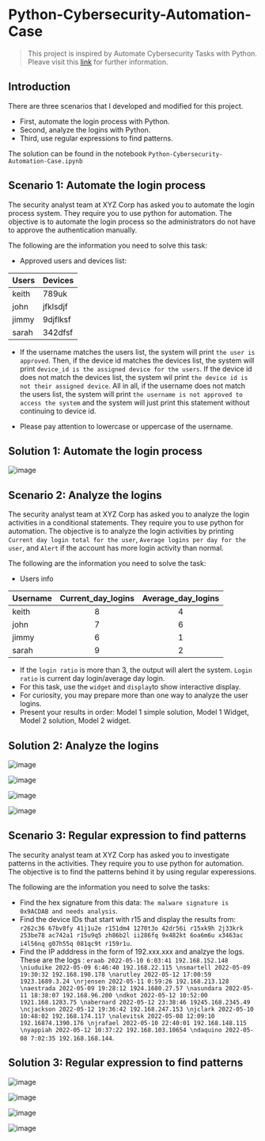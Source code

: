 # Python-Cybersecurity-Automation-Case
> This project is inspired by Automate Cybersecurity Tasks with Python. Pleave visit this [link](https://www.coursera.org/learn/automate-cybersecurity-tasks-with-python) for further information.

## Introduction 
There are three scenarios that I developed and modified for this project. 
* First, automate the login process with Python.
* Second, analyze the logins with Python.
* Third, use regular expressions to find patterns. 

The solution can be found in the notebook `Python-Cybersecurity-Automation-Case.ipynb`

## Scenario 1: Automate the login process

The security analyst team at XYZ Corp has asked you to automate the login process system. They require you to use python for automation. The objective is to automate the login process so the administrators do not have to approve the authentication manually.  

The following are the information you need to solve this task: 

* Approved users and devices list:

<div align="center">

| Users | Devices |
|---|---|
| keith | 789uk |
| john | jfklsdjf |
| jimmy | 9djflksf |
| sarah | 342dfsf |

</div>

* If the username matches the users list, the system will print `the user is approved`. Then, if the device id matches the devices list, the system will print `device_id is the assigned device for the users`. If the device id does not match the devices list, the system wil print `the device id is not their assigned device`. All in all, if the username does not match the users list, the system will print `the username is not approved to access the system` and the system will just print this statement without continuing to device id. 

* Please pay attention to lowercase or uppercase of the username. 

## Solution 1: Automate the login process

![image](https://github.com/user-attachments/assets/d0ca5947-2673-4626-80b1-d53d74601c9e)


## Scenario 2: Analyze the logins

The security analyst team at XYZ Corp has asked you to analyze the login activities in a conditional statements. They require you to use python for automation. The objective is to analyze the login activities by printing `Current day login total for the user`, `Average logins per day for the user`, and `Alert` if the account has more login activity than normal. 

The following are the information you need to solve the task: 

* Users info

<div align="center">

| Username | Current_day_logins | Average_day_logins |
|---|:---:|:---:|
| keith | 8 | 4 |
| john | 7 | 6 | 
| jimmy | 6 | 1 |
| sarah | 9 | 2 | 

</div>

* If the `login ratio` is more than 3, the output will alert the system. `Login ratio` is current day login/average day login. 
* For this task, use the `widget` and `display`to show interactive display. 
* For curiosity, you may prepare more than one way to analyze the user logins. 
* Present your results in order: Model 1 simple solution, Model 1 Widget, Model 2 solution, Model 2 widget. 

## Solution 2: Analyze the logins

![image](https://github.com/user-attachments/assets/24046195-b4ab-4502-9100-a3f92784d63c)

![image](https://github.com/user-attachments/assets/a5199ba4-3d62-4427-a448-2e24fe32ee1e)

![image](https://github.com/user-attachments/assets/17b37944-4337-4c17-9c37-b29b743ac4c6)

![image](https://github.com/user-attachments/assets/06d7b0b4-48c6-49e3-92b3-a2526e8d1163)


## Scenario 3: Regular expression to find patterns

The security analyst team at XYZ Corp has asked you to investigate patterns in the activities. They require you to use python for automation. The objective is to find the patterns behind it by using regular experessions. 

The following are the information you need to solve the tasks:

* Find the hex signature from this data: `The malware signature is 0x9ACDAB and needs analysis`.
* Find the device IDs that start with r15 and display the results from: `r262c36 67bv8fy 41j1u2e r151dm4 1270t3o 42dr56i r15xk9h 2j33krk 253be78 ac742a1 r15u9q5 zh86b2l ii286fq 9x482kt 6oa6m6u x3463ac i4l56nq g07h55q 081qc9t r159r1u`.  
* Find the IP adddress in the form of 192.xxx.xxx and analzye the logs. These are the logs : `eraab 2022-05-10 6:03:41 192.168.152.148 \niuduike 2022-05-09 6:46:40 192.168.22.115 \nsmartell 2022-05-09 19:30:32 192.168.190.178 \narutley 2022-05-12 17:00:59 1923.1689.3.24 \nrjensen 2022-05-11 0:59:26 192.168.213.128 \naestrada 2022-05-09 19:28:12 1924.1680.27.57 \nasundara 2022-05-11 18:38:07 192.168.96.200 \ndkot 2022-05-12 10:52:00 1921.168.1283.75 \nabernard 2022-05-12 23:38:46 19245.168.2345.49 \ncjackson 2022-05-12 19:36:42 192.168.247.153 \njclark 2022-05-10 10:48:02 192.168.174.117 \nalevitsk 2022-05-08 12:09:10 192.16874.1390.176 \njrafael 2022-05-10 22:40:01 192.168.148.115 \nyappiah 2022-05-12 10:37:22 192.168.103.10654 \ndaquino 2022-05-08 7:02:35 192.168.168.144`.
  
## Solution 3: Regular expression to find patterns 

![image](https://github.com/user-attachments/assets/6ac1c129-dcf2-4e67-b3ba-e7a2319d3d87)

![image](https://github.com/user-attachments/assets/1076701f-0662-4083-bdb0-43a08e1c4529)

![image](https://github.com/user-attachments/assets/4c63fabc-56c5-4ac4-8fd4-a210acd3fc30)

![image](https://github.com/user-attachments/assets/315f615e-8ffe-4252-a25c-f850937069cb)




